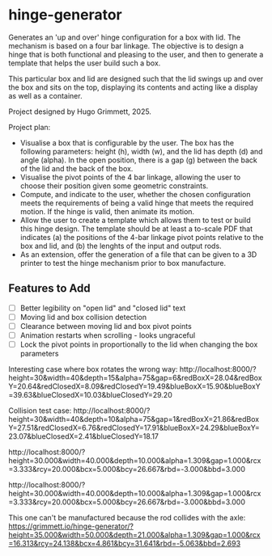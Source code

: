 # hinge-generator
Generates an 'up and over' hinge configuration for a box with lid. The mechanism is based on a four bar linkage. The objective is to design a hinge that is both functional and pleasing to the user, and then to generate a template that helps the user build such a box.

This particular box and lid are designed such that the lid swings up and over the box and sits on the top, displaying its contents and acting like a display as well as a container.

Project designed by Hugo Grimmett, 2025.

Project plan:
- Visualise a box that is configurable by the user. The box has the following parameters: height (h), width (w), and the lid has depth (d) and angle (alpha). In the open position, there is a gap (g) between the back of the lid and the back of the box.
- Visualise the pivot points of the 4 bar linkage, allowing the user to choose their position given some geometric constraints. 
- Compute, and indicate to the user, whether the chosen configuration meets the requirements of being a valid hinge that meets the required motion. If the hinge is valid, then animate its motion.
- Allow the user to create a template which allows them to test or build this hinge design. The template should be at least a to-scale PDF that indicates (a) the positions of the 4-bar linkage pivot points relative to the box and lid, and (b) the lenghts of the input and output rods.
- As an extension, offer the generation of a file that can be given to a 3D printer to test the hinge mechanism prior to box manufacture.

## Features to Add


- [ ] Better legibility on "open lid" and "closed lid" text
- [ ] Moving lid and box collision detection
- [ ] Clearance between moving lid and box pivot points
- [ ] Animation restarts when scrolling - looks ungraceful
- [ ] Lock the pivot points in proportionally to the lid when changing the box parameters

Interesting case where box rotates the wrong way: http://localhost:8000/?height=30&width=40&depth=15&alpha=75&gap=6&redBoxX=28.04&redBoxY=20.64&redClosedX=8.09&redClosedY=19.49&blueBoxX=15.90&blueBoxY=39.63&blueClosedX=10.03&blueClosedY=29.20


Collision test case: http://localhost:8000/?height=30&width=40&depth=10&alpha=75&gap=1&redBoxX=21.86&redBoxY=27.51&redClosedX=6.76&redClosedY=17.91&blueBoxX=24.29&blueBoxY=23.07&blueClosedX=2.41&blueClosedY=18.17


http://localhost:8000/?height=30.000&width=40.000&depth=10.000&alpha=1.309&gap=1.000&rcx=3.333&rcy=20.000&bcx=5.000&bcy=26.667&rbd=-3.000&bbd=3.000

http://localhost:8000/?height=30.000&width=40.000&depth=10.000&alpha=1.309&gap=1.000&rcx=3.333&rcy=20.000&bcx=5.000&bcy=26.667&rbd=-3.000&bbd=3.000

This one can't be manufactured because the rod collides with the axle: https://grimmett.io/hinge-generator/?height=35.000&width=50.000&depth=21.000&alpha=1.309&gap=1.000&rcx=16.313&rcy=24.138&bcx=4.861&bcy=31.641&rbd=-5.063&bbd=2.693
